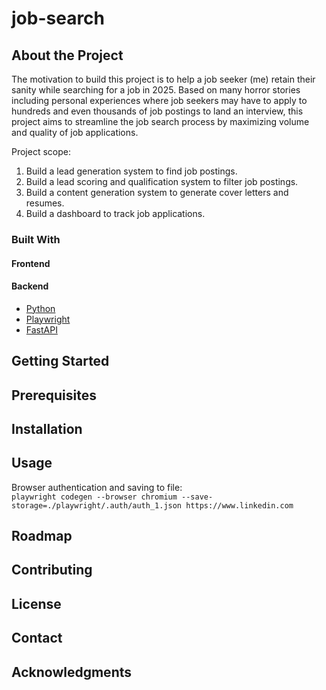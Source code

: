 # job-search

## About the Project
The motivation to build this project is to help a job seeker (me) retain their sanity while searching for a job in 2025. Based on many horror stories including personal experiences where job seekers may have to apply to hundreds and even thousands of job postings to land an interview, this project aims to streamline the job search process by maximizing volume and quality of job applications.

Project scope:
1. Build a lead generation system to find job postings.
2. Build a lead scoring and qualification system to filter job postings.
3. Build a content generation system to generate cover letters and resumes.
4. Build a dashboard to track job applications.


### Built With

#### Frontend

#### Backend
* [Python](https://www.python.org/)
* [Playwright](https://playwright.dev/)
* [FastAPI](https://fastapi.tiangolo.com/)

## Getting Started

## Prerequisites

## Installation

## Usage

Browser authentication and saving to file:  
```playwright codegen --browser chromium --save-storage=./playwright/.auth/auth_1.json https://www.linkedin.com```


## Roadmap

## Contributing

## License

## Contact

## Acknowledgments